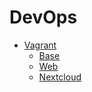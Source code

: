 # DevOps

* [Vagrant](vagrant/)
    * [Base](vagrant/base)
    * [Web](vagrant/web)
    * [Nextcloud](vagrant/nextcloud)
